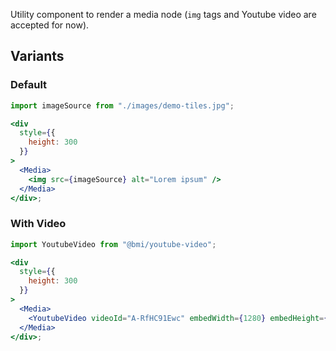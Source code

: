 Utility component to render a media node (`img` tags and Youtube video are accepted for now).

## Variants

### Default

```jsx
import imageSource from "./images/demo-tiles.jpg";

<div
  style={{
    height: 300
  }}
>
  <Media>
    <img src={imageSource} alt="Lorem ipsum" />
  </Media>
</div>;
```

### With Video

```jsx
import YoutubeVideo from "@bmi/youtube-video";

<div
  style={{
    height: 300
  }}
>
  <Media>
    <YoutubeVideo videoId="A-RfHC91Ewc" embedWidth={1280} embedHeight={720} />
  </Media>
</div>;
```
